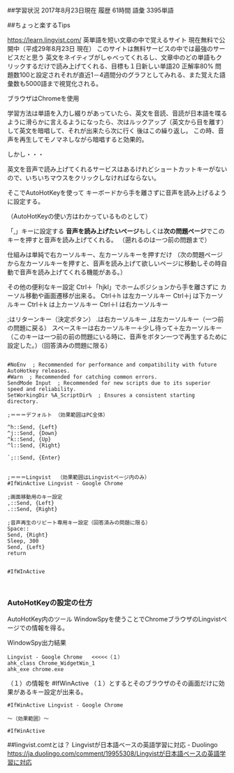 <!--
title:   英語学習をlingvist.comでする時にちょっと楽するTips
tags:    AutoHotkey
id:      7eea3e2c432378f2a6e3
private: false
-->
##学習状況
2017年8月23日現在
履歴
61時間
語彙
3395単語

##ちょっと楽するTips

https://learn.lingvist.com/
英単語を短い文章の中で覚えるサイト
現在無料で公開中（平成29年8月23日 現在）
このサイトは無料サービスの中では最強のサービスだと思う
英文をネイティブがしゃべってくれるし、文章中のどの単語もクリックするだけで読み上げてくれる、目標も１日新しい単語20 正解率80% 問題数100と設定されそれが直近1－4週間分のグラフとしてみれる、また覚えた語彙数も5000語まで視覚化される。

ブラウザはChromeを使用

学習方法は単語を入力し綴りがあっていたら、英文を音読、音読が日本語を喋るように滑らかに言えるようになったら、次はルックアップ（英文から目を離す）して英文を暗唱して、それが出来たら次に行く 後はこの繰り返し。
この時、音声を再生してモノマネしながら暗唱すると効果的。

しかし・・・

英文を音声で読み上げてくれるサービスはあるけれどショートカットキーがないので、いちいちマウスをクリックしなければならない。

そこでAutoHotKeyを使って
キーボードから手を離さずに音声を読み上げるように設定する。

（AutoHotKeyの使い方はわかっているものとして）

「,」キーに設定する
**音声を読み上げたいページ**もしくは**次の問題ページ**でこのキーを押すと音声を読み上げてくれる。
（遡れるのは一つ前の問題まで）

仕組みは単純で右カーソルキー、左カーソルキーを押すだけ
（次の問題ページから左カーソルキーを押すと、音声を読み上げて欲しいページに移動しその時自動で音声を読み上げてくれる機能がある。）

その他の便利なキー設定
Ctrl＋「hjkl」でホームポジションから手を離さずに
カーソル移動や画面遷移が出来る。
Ctrl＋h は左カーソルキー
Ctrl＋j は下カーソルキー
Ctrl＋k は上カーソルキー
Ctrl＋l は右カーソルキー

;はリターンキー（決定ボタン）
.は右カーソルキー
,は左カーソルキー（一つ前の問題に戻る）
スペースキーは右カーソルキー＋少し待って＋左カーソルキー
（このキーは一つ前の前の問題にいる時に、音声をボタン一つで再生するために設定した。）（回答済みの問題に限る）


```AutoHotKey:AutoHotkey.ahk

#NoEnv  ; Recommended for performance and compatibility with future AutoHotkey releases.
#Warn  ; Recommended for catching common errors.
SendMode Input  ; Recommended for new scripts due to its superior speed and reliability.
SetWorkingDir %A_ScriptDir%  ; Ensures a consistent starting directory.

;＝＝＝デフォルト （効果範囲はPC全体）

^h::Send, {Left}
^j::Send, {Down}
^k::Send, {Up}
^l::Send, {Right}

`;::Send, {Enter}


;＝＝＝Lingvist  （効果範囲はLingvistページ内のみ）
#IfWinActive Lingvist - Google Chrome

;画面移動用のキー設定
,::Send, {Left}
.::Send, {Right}

;音声再生のリピート専用キー設定（回答済みの問題に限る）
Space::
Send, {Right}
Sleep, 300
Send, {Left}
return


#IfWInActive



```

### AutoHotKeyの設定の仕方

AutoHotKey内のツール
WindowSpyを使うことでChromeブラウザのLingvistページでの情報を得る。

WindowSpy出力結果

```
Lingvist - Google Chrome   <<<<<（１）
ahk_class Chrome_WidgetWin_1
ahk_exe chrome.exe
```

（１）の情報を
\#IfWinActive （１）とするとそのブラウザのその画面だけに効果があるキー設定が出来る。

```AutoHotKey:AutoHotkey.ahk
#IfWinActive Lingvist - Google Chrome

～（効果範囲）～

#IfWinActive
```



##lingvist.comtとは？
Lingvistが日本語ベースの英語学習に対応 - Duolingo
https://ja.duolingo.com/comment/19955308/Lingvistが日本語ベースの英語学習に対応
